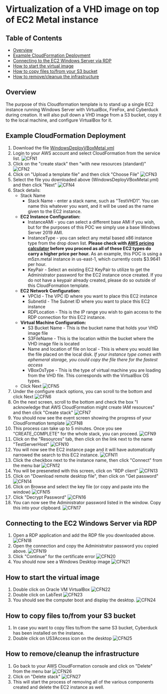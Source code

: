 # Virtualization of a VHD image on top of EC2 Metal instance

## Table of Contents
* [Overview](#overview)
* [Example CloudFormation Deployment](#example-cloudformation-deployment)
* [Connecting to the EC2 Windows Server via RDP](#connecting-to-the-ec2-windows-server-via-rdp)
* [How to start the virtual image](#how-to-start-the-virtual-image)
* [How to copy files to/from your S3 bucket](#how-to-copy-files-tofrom-your-s3-bucket)
* [How to remove/cleanup the infrastructure](#how-to-removecleanup-the-infrastructure)

## Overview
The purpose of this Cloudformation template is to stand up a single EC2 instance running Windows Server with VirtualBox, FireFox, and Cyberduck during creation. It will also pull down a VHD image from a S3 bucket, copy it to the local machine, and configure VirtualBox for it.

## Example CloudFormation Deployment
1. Download the file [WindowsDeployVBoxMetal.yml](./WindowsDeployVBoxMetal.yml)
1. Login to your AWS account and select CloudFormation from the service list.
  ![CFN1](./documentation/CFN1.png)
1. Click on the "create stack" then "with new resources (standard)"
  ![CFN2](./documentation/CFN2.png)
1. Click on "Upload a template file" and then click "Choose File"
  ![CFN3](./documentation/CFN3.png)
1. Select the file you downloaded above (WindowsDeployVBoxMetal.yml) and then click "Next"
  ![CFN4](./documentation/CFN4.png)
1. Stack details:
    * Stack Name
        * Stack Name - enter a stack name, such as "TestVHD1". You can name this whatever you want, and it will be used as the name given to the EC2 instance.
    * **EC2 Instance Configuration:**
        * InstanceAMI - you can select a different base AMI if you wish, but for the purposes of this POC we simply use a base Windows Server 2019 AMI.
        * InstanceType - you can select any metal based x86 instance type from the drop down list. **Please check with [AWS pricing calculator](https://calculator.aws/) before you proceed as all of these EC2 types do carry a higher price per hour.** As an example, this POC is using a m5zn.metal instance in us-east-1, which currently costs $3.9641 per hour.
        * KeyPair - Select an existing EC2 KeyPair to utilize to get the Administrator password for the EC2 instance once created. If you do not have a keypair already created, please do so outside of this CloudFormation template.  
    * **EC2 Network Configuration:**
        * VPCId - The VPC ID where you want to place this EC2 instance
        * SubnetId - The Subnet ID where you want to place this EC2 instance
        * RDPLocation - This is the IP range you wish to gain access to the RDP connection for this EC2 instance.
    * **Virtual Machine Configuration:**
        * S3 Bucket Name - This is the bucket name that holds your VHD image file
        * S3FileName - This is the location within the bucket where the VHD image file is located
        * Name and location of file on local - This is where you would like the file placed on the local disk. *If your instance type comes with ephemeral storage, you could copy the file there for the fastest access*
        * VBoxOsType - This is the type of virtual machine you are loading from the VHD file. This corresponds with the VirtualBox OS types.
    * Click Next
  ![CFN5](./documentation/CFN5.png)
1. Under the configure stack options, you can scroll to the bottom and click Next
  ![CFN6](./documentation/CFN6.png)
1. On the next screen, scroll to the bottom and check the box "I acknowledge that AWS CloudFormation might create IAM resources" and then click "Create stack"
  ![CFN7](./documentation/CFN7.png)
1. You should now see the event screen showing the progress of your CloudFormation template
  ![CFN8](./documentation/CFN8.png)
1. This process can take up to 5 minutes. Once you see "CREATE_COMPLETE" for the whole stack, you can proceed.
  ![CFN9](./documentation/CFN9.png)
1. Click on the "Resources" tab, then click on the link next to the name "TestServerHost"
  ![CFN10](./documentation/CFN10.png)
1. You will now see the EC2 instance page and it will have automatically narrowed the search to this EC2 instance.
  ![CFN11](./documentation/CFN11.png)
1. Click the checkbox next to the instance name, then click "Connect" from the menu bar
  ![CFN12](./documentation/CFN12.png)
1. You will be preseneted with this screen, click on "RDP client"
  ![CFN13](./documentation/CFN13.png)
1. Click on "Download remote desktop file", then click on "Get password"
  ![CFN14](./documentation/CFN14.png)
1. Click on Browse and select the key file (or copy and paste into the window)
  ![CFN15](./documentation/CFN15.png)
1. Click "Decrypt Password"
  ![CFN16](./documentation/CFN16.png)
1. You can now see the Administrator password listed in the window. Copy this into your clipboard.
  ![CFN17](./documentation/CFN17.png)

## Connecting to the EC2 Windows Server via RDP
1. Open a RDP application and add the RDP file you downloaded above.
  ![CFN18](./documentation/CFN18.png)
1. Open the connection and copy the Administrator password you copied above.
  ![CFN19](./documentation/CFN19.png)
1. Click "Continue" for the certificate error
  ![CFN20](./documentation/CFN20.png)
1. You should now see a Windows Desktop image
  ![CFN21](./documentation/CFN21.png)

## How to start the virtual image
1. Double click on Oracle VM VirtualBox
  ![CFN22](./documentation/CFN22.png)
1. Double click on LabTest
  ![CFN23](./documentation/CFN23.png)
1. You should see the computer boot and display the desktop.
  ![CFN24](./documentation/CFN24.png)

## How to copy files to/from your S3 bucket
1. In case you want to copy files to/from the same S3 bucket, Cyberduck has been installed on the instance.
1. Double click on US3Access icon on the desktop
  ![CFN25](./documentation/CFN25.png)

## How to remove/cleanup the infrastructure
1. Go back to your AWS CloudFormation console and click on "Delete" from the menu bar
  ![CFN26](./documentation/CFN26.png)
1. Click on "Delete stack"
  ![CFN27](./documentation/CFN27.png)
1. This will start the process of removing all of the various components created and delete the EC2 instance as well.
